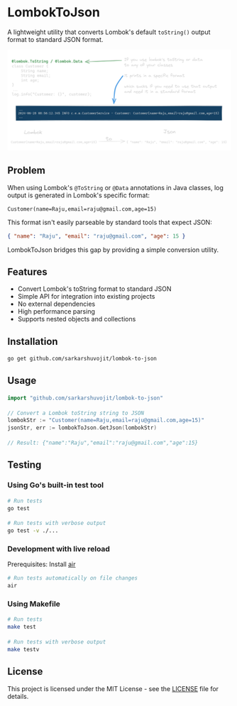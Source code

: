 # LombokToJson

A lightweight utility that converts Lombok's default `toString()` output format to standard JSON format.

![Conversion Example](docs/assets/high-level-idea-clear.png)

## Problem

When using Lombok's `@ToString` or `@Data` annotations in Java classes, log output is generated in Lombok's specific format:

```
Customer(name=Raju,email=raju@gmail.com,age=15)
```

This format isn't easily parseable by standard tools that expect JSON:

```json
{ "name": "Raju", "email": "raju@gmail.com", "age": 15 }
```

LombokToJson bridges this gap by providing a simple conversion utility.

## Features

- Convert Lombok's toString format to standard JSON
- Simple API for integration into existing projects
- No external dependencies
- High performance parsing
- Supports nested objects and collections

## Installation

```bash
go get github.com/sarkarshuvojit/lombok-to-json
```

## Usage

```go
import "github.com/sarkarshuvojit/lombok-to-json"

// Convert a Lombok toString string to JSON
lombokStr := "Customer(name=Raju,email=raju@gmail.com,age=15)"
jsonStr, err := lombokToJson.GetJson(lombokStr)

// Result: {"name":"Raju","email":"raju@gmail.com","age":15}
```

## Testing

### Using Go's built-in test tool

```bash
# Run tests
go test

# Run tests with verbose output
go test -v ./...
```

### Development with live reload

Prerequisites: Install [air](https://github.com/air-verse/air)

```bash
# Run tests automatically on file changes
air
```

### Using Makefile

```bash
# Run tests
make test

# Run tests with verbose output
make testv
```

## License

This project is licensed under the MIT License - see the [LICENSE](LICENSE) file for details.
